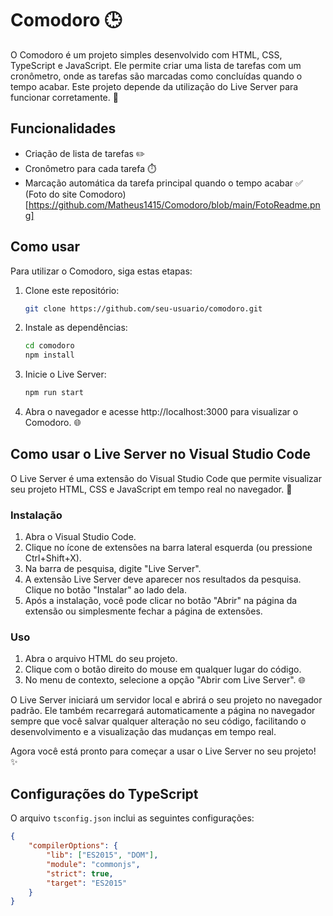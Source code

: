 # Comodoro 🕒

O Comodoro é um projeto simples desenvolvido com HTML, CSS, TypeScript e JavaScript. Ele permite criar uma lista de tarefas com um cronômetro, onde as tarefas são marcadas como concluídas quando o tempo acabar. Este projeto depende da utilização do Live Server para funcionar corretamente. 🚀

## Funcionalidades

- Criação de lista de tarefas ✏️
- Cronômetro para cada tarefa ⏱️
- Marcação automática da tarefa principal quando o tempo acabar ✅
  (Foto do site Comodoro)[https://github.com/Matheus1415/Comodoro/blob/main/FotoReadme.png]

## Como usar

Para utilizar o Comodoro, siga estas etapas:

1. Clone este repositório:
    ```bash
    git clone https://github.com/seu-usuario/comodoro.git
    ```

2. Instale as dependências:
    ```bash
    cd comodoro
    npm install
    ```

3. Inicie o Live Server:
    ```bash
    npm run start
    ```

4. Abra o navegador e acesse http://localhost:3000 para visualizar o Comodoro. 🌐

## Como usar o Live Server no Visual Studio Code

O Live Server é uma extensão do Visual Studio Code que permite visualizar seu projeto HTML, CSS e JavaScript em tempo real no navegador. 🚀

### Instalação

1. Abra o Visual Studio Code.
2. Clique no ícone de extensões na barra lateral esquerda (ou pressione Ctrl+Shift+X).
3. Na barra de pesquisa, digite "Live Server".
4. A extensão Live Server deve aparecer nos resultados da pesquisa. Clique no botão "Instalar" ao lado dela.
5. Após a instalação, você pode clicar no botão "Abrir" na página da extensão ou simplesmente fechar a página de extensões.

### Uso

1. Abra o arquivo HTML do seu projeto.
2. Clique com o botão direito do mouse em qualquer lugar do código.
3. No menu de contexto, selecione a opção "Abrir com Live Server". 🌐

O Live Server iniciará um servidor local e abrirá o seu projeto no navegador padrão. Ele também recarregará automaticamente a página no navegador sempre que você salvar qualquer alteração no seu código, facilitando o desenvolvimento e a visualização das mudanças em tempo real.

Agora você está pronto para começar a usar o Live Server no seu projeto! ✨

## Configurações do TypeScript

O arquivo `tsconfig.json` inclui as seguintes configurações:

```json
{
    "compilerOptions": {
        "lib": ["ES2015", "DOM"],
        "module": "commonjs",
        "strict": true,
        "target": "ES2015"
    }
}
